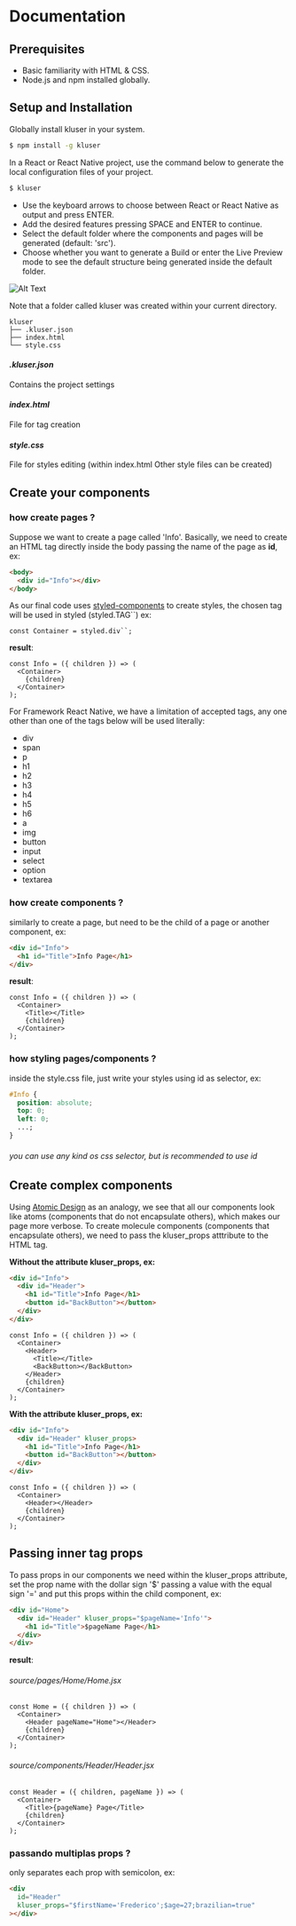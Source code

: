 # Documentation

## Prerequisites

- Basic familiarity with HTML & CSS.
- Node.js and npm installed globally.

## Setup and Installation

Globally install kluser in your system.

```sh
$ npm install -g kluser
```

In a React or React Native project, use the command below to generate the local configuration files of your project.

```sh
$ kluser
```

- Use the keyboard arrows to choose between React or React Native as output and press ENTER.
- Add the desired features pressing SPACE and ENTER to continue.
- Select the default folder where the components and pages will be generated (default: 'src').
- Choose whether you want to generate a Build or enter the Live Preview mode to see the default structure being generated inside the default folder.

![Alt Text](./usage.gif)

Note that a folder called kluser was created within your current directory.

```
kluser
├── .kluser.json
├── index.html
└── style.css
```

#### _.kluser.json_

Contains the project settings

#### _index.html_

File for tag creation

#### _style.css_

File for styles editing (within index.html Other style files can be created)

## Create your components

### how create pages ?

Suppose we want to create a page called 'Info'. Basically, we need to create an HTML tag directly inside the body passing the name of the page as **id**, ex:

```html
<body>
  <div id="Info"></div>
</body>
```

As our final code uses [styled-components](https://styled-components.com/) to create styles, the chosen tag will be used in styled (styled.TAG``) ex:

```
const Container = styled.div``;
```

**result**:

```
const Info = ({ children }) => (
  <Container>
    {children}
  </Container>
);
```

For Framework React Native, we have a limitation of accepted tags, any one other than one of the tags below will be used literally:

- div
- span
- p
- h1
- h2
- h3
- h4
- h5
- h6
- a
- img
- button
- input
- select
- option
- textarea

### how create components ?

similarly to create a page, but need to be the child of a page or another component, ex:

```html
<div id="Info">
  <h1 id="Title">Info Page</h1>
</div>
```

**result**:

```
const Info = ({ children }) => (
  <Container>
    <Title></Title>
    {children}
  </Container>
);
```

### how styling pages/components ?

inside the style.css file, just write your styles using id as selector, ex:

```css
#Info {
  position: absolute;
  top: 0;
  left: 0;
  ...;
}
```

###### you can use any kind os css selector, but is recommended to use id

## Create complex components

Using [Atomic Design](https://bradfrost.com/blog/post/atomic-web-design/) as an analogy, we see that all our components look like atoms (components that do not encapsulate others), which makes our page more verbose. To create molecule components (components that encapsulate others), we need to pass the kluser_props atttribute to the HTML tag.

**Without the attribute kluser_props, ex:**

```html
<div id="Info">
  <div id="Header">
    <h1 id="Title">Info Page</h1>
    <button id="BackButton"></button>
  </div>
</div>
```

```
const Info = ({ children }) => (
  <Container>
    <Header>
      <Title></Title>
      <BackButton></BackButton>
    </Header>
    {children}
  </Container>
);
```

**With the attribute kluser_props, ex:**

```html
<div id="Info">
  <div id="Header" kluser_props>
    <h1 id="Title">Info Page</h1>
    <button id="BackButton"></button>
  </div>
</div>
```

```
const Info = ({ children }) => (
  <Container>
    <Header></Header>
    {children}
  </Container>
);
```

## Passing inner tag props

To pass props in our components we need within the kluser_props attribute, set the prop name with the dollar sign '\$' passing a value with the equal sign '=' and put this props within the child component, ex:

```html
<div id="Home">
  <div id="Header" kluser_props="$pageName='Info'">
    <h1 id="Title">$pageName Page</h1>
  </div>
</div>
```

**result**:

###### source/pages/Home/Home.jsx

```
const Home = ({ children }) => (
  <Container>
    <Header pageName="Home"></Header>
    {children}
  </Container>
);
```

###### source/components/Header/Header.jsx

```
const Header = ({ children, pageName }) => (
  <Container>
    <Title>{pageName} Page</Title>
    {children}
  </Container>
);
```

### passando multiplas props ?

only separates each prop with semicolon, ex:

```html
<div
  id="Header"
  kluser_props="$firstName='Frederico';$age=27;brazilian=true"
></div>
```

